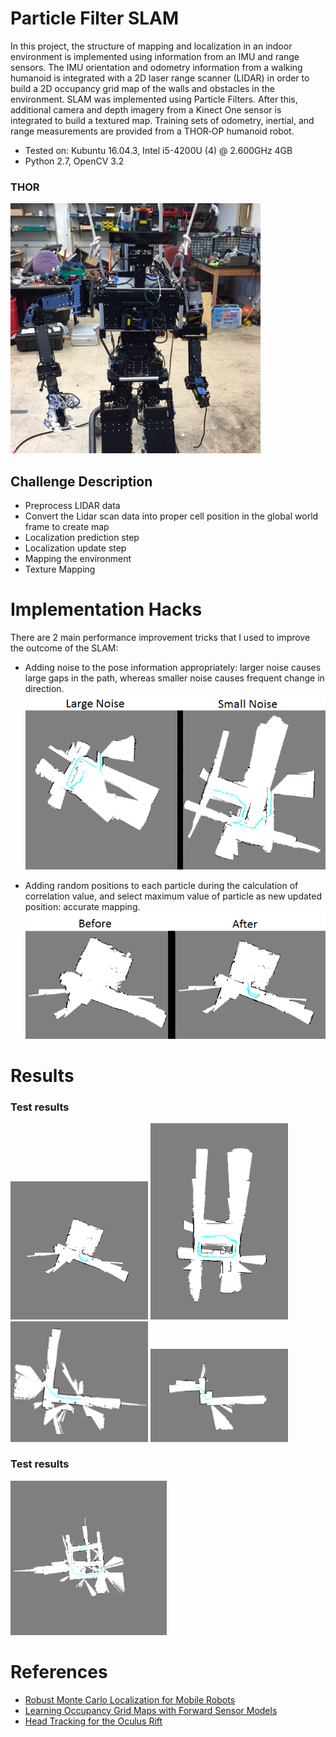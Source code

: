 # Particle Filter SLAM
In this project, the structure of mapping and localization in an indoor environment is implemented using information from an IMU and range sensors. The IMU orientation and odometry information from a walking humanoid is integrated with a 2D laser range scanner (LIDAR) in order to build a 2D occupancy grid map of the walls and obstacles in the environment. SLAM was implemented using Particle Filters. After this, additional camera and depth imagery from a Kinect One sensor is integrated to build a textured map. Training sets of odometry, inertial, and range measurements are provided from a THOR‐OP humanoid robot.

* Tested on: Kubuntu 16.04.3, Intel i5-4200U (4) @ 2.600GHz 4GB
* Python 2.7, OpenCV 3.2

### THOR
<img src="./docs/robot.png" alt="drawing" width="400"/>

Challenge Description
---------------------
* Preprocess LIDAR data
* Convert the Lidar scan data into proper cell position in the global world frame to create map
* Localization prediction step
* Localization update step
* Mapping the environment
* Texture Mapping

# Implementation Hacks
There are 2 main performance improvement tricks that I used to improve the outcome of the SLAM:

* Adding noise to the pose information appropriately: larger noise causes large gaps in the path, whereas smaller noise causes frequent change in direction. 
![](./Results/ln_sn.png)

* Adding random positions to each particle during the calculation of correlation value, and select maximum value of particle as new updated position: accurate mapping.
![](./Results/rand_pos.png)

# Results

### Test results
<img src="Results/train0.png" width="220"> <img src="Results/train1.png" width="220">
<img src="Results/train2.png" width="220"> <img src="Results/train3.png" width="220">

### Test results
<img src="./Results/test.png" alt="drawing" width="250"/>

# References
* [Robust Monte Carlo Localization for Mobile Robots](http://robots.stanford.edu/papers/thrun.robust-mcl.pdf)
* [Learning Occupancy Grid Maps with Forward Sensor Models](http://robots.stanford.edu/papers/thrun.iros01-occmap.pdf)
* [Head Tracking for the Oculus Rift](https://ieeexplore.ieee.org/abstract/document/6906608)
